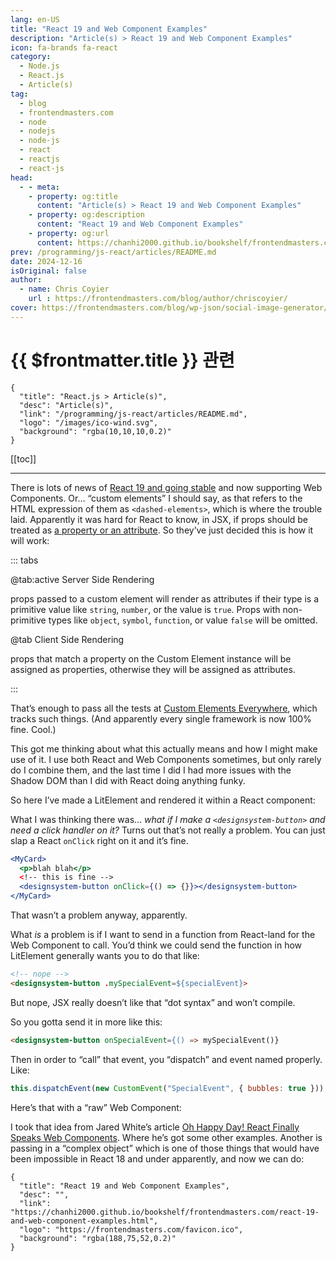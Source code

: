 ```yaml
---
lang: en-US
title: "React 19 and Web Component Examples"
description: "Article(s) > React 19 and Web Component Examples"
icon: fa-brands fa-react
category:
  - Node.js
  - React.js
  - Article(s)
tag:
  - blog
  - frontendmasters.com
  - node
  - nodejs
  - node-js
  - react
  - reactjs
  - react-js
head:
  - - meta:
    - property: og:title
      content: "Article(s) > React 19 and Web Component Examples"
    - property: og:description
      content: "React 19 and Web Component Examples"
    - property: og:url
      content: https://chanhi2000.github.io/bookshelf/frontendmasters.com/react-19-and-web-component-examples.html
prev: /programming/js-react/articles/README.md
date: 2024-12-16
isOriginal: false
author:
  - name: Chris Coyier
    url : https://frontendmasters.com/blog/author/chriscoyier/
cover: https://frontendmasters.com/blog/wp-json/social-image-generator/v1/image/4800
---
```


# {{ $frontmatter.title }} 관련

```component VPCard
{
  "title": "React.js > Article(s)",
  "desc": "Article(s)",
  "link": "/programming/js-react/articles/README.md",
  "logo": "/images/ico-wind.svg",
  "background": "rgba(10,10,10,0.2)"
}
```

[[toc]]

---

<SiteInfo
  name="React 19 and Web Component Examples"
  desc="There is lots of news of React 19 and going stable and now supporting Web Components. Or… “custom elements” I should say, as that refers to the HTML expression of them as <dashed-elements>, which is where the trouble laid. Apparently it was hard for React to know, in JSX, if props should be treated as a property or an attribute. So they’ve just decided this is how it will work:"
  url="https://frontendmasters.com/blog/react-19-and-web-component-examples/"
  logo="https://frontendmasters.com/favicon.ico"
  preview="https://frontendmasters.com/blog/wp-json/social-image-generator/v1/image/4800"/>

There is lots of news of [<FontIcon icon="fa-brands fa-react"/>React 19 and going stable](https://react.dev/blog/2024/12/05/react-19) and now supporting Web Components. Or… “custom elements” I should say, as that refers to the HTML expression of them as `<dashed-elements>`, which is where the trouble laid. Apparently it was hard for React to know, in JSX, if props should be treated as [<FontIcon icon="fas fa-globe"/>a property or an attribute](https://jakearchibald.com/2024/attributes-vs-properties/). So they’ve just decided this is how it will work:

::: tabs

@tab:active Server Side Rendering

props passed to a custom element will render as attributes if their type is a primitive value like `string`, `number`, or the value is `true`. Props with non-primitive types like `object`, `symbol`, `function`, or value `false` will be omitted.

@tab Client Side Rendering

props that match a property on the Custom Element instance will be assigned as properties, otherwise they will be assigned as attributes.

:::

That’s enough to pass all the tests at [<FontIcon icon="fas fa-globe"/>Custom Elements Everywhere](https://custom-elements-everywhere.com/), which tracks such things. (And apparently every single framework is now 100% fine. Cool.)

This got me thinking about what this actually means and how I might make use of it. I use both React and Web Components sometimes, but only rarely do I combine them, and the last time I did I had more issues with the Shadow DOM than I did with React doing anything funky.

So here I’ve made a LitElement and rendered it within a React component:

<CodePen
  user="chriscoyier"
  slug-hash="yyBJxdp"
  title="React 19 and Web Components"
  :default-tab="['css','result']"
  :theme="$isDarkmode ? 'dark': 'light'"/>

What I was thinking there was… *what if I make a `<designsystem-button>` and need a click handler on it?* Turns out that’s not really a problem. You can just slap a React `onClick` right on it and it’s fine.

```jsx
<MyCard>
  <p>blah blah</p>
  <!-- this is fine -->
  <designsystem-button onClick={() => {}}></designsystem-button>
</MyCard>
```

That wasn’t a problem anyway, apparently.

What *is* a problem is if I want to send in a function from React-land for the Web Component to call. You’d think we could send the function in how LitElement generally wants you to do that like:

```html
<!-- nope -->
<designsystem-button .mySpecialEvent=${specialEvent}>
```

But nope, JSX really doesn’t like that “dot syntax” and won’t compile.

So you gotta send it in more like this:

```html
<designsystem-button onSpecialEvent={() => mySpecialEvent()}
```

Then in order to “call” that event, you “dispatch” and event named properly. Like:

```js
this.dispatchEvent(new CustomEvent("SpecialEvent", { bubbles: true }));
```

Here’s that with a “raw” Web Component:

<CodePen
  user="chriscoyier"
  slug-hash="RNboKBL"
  title="React 19 and Web Components"
  :default-tab="['css','result']"
  :theme="$isDarkmode ? 'dark': 'light'"/>

I took that idea from Jared White’s article [<FontIcon icon="fas fa-globe"/>Oh Happy Day! React Finally Speaks Web Components](https://thathtml.blog/2024/12/oh-happy-day-react-finally-speaks-web-component/). Where he’s got some other examples. Another is passing in a “complex object” which is one of those things that would have been impossible in React 18 and under apparently, and now we can do:

<CodePen
  user="chriscoyier"
  slug-hash="GgKNrzx"
  title="React 19 and Web Components"
  :default-tab="['css','result']"
  :theme="$isDarkmode ? 'dark': 'light'"/>

<!-- TODO: add ARTICLE CARD -->
```component VPCard
{
  "title": "React 19 and Web Component Examples",
  "desc": "",
  "link": "https://chanhi2000.github.io/bookshelf/frontendmasters.com/react-19-and-web-component-examples.html",
  "logo": "https://frontendmasters.com/favicon.ico",
  "background": "rgba(188,75,52,0.2)"
}
```
